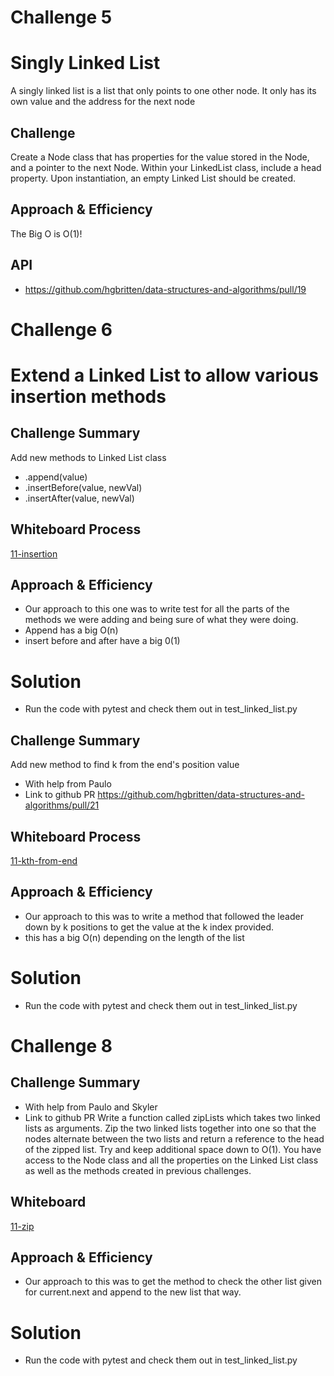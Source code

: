 # Challenge 5

# Singly Linked List
<!-- Short summary or background information -->
A singly linked list is a list that only points to one other node. It only has its own value and the address for the next node
## Challenge
<!-- Description of the challenge -->
Create a Node class that has properties for the value stored in the Node, and a pointer to the next Node.
Within your LinkedList class, include a head property. Upon instantiation, an empty Linked List should be created.
## Approach & Efficiency
<!-- What approach did you take? Why? What is the Big O space/time for this approach? -->
The Big O is O(1)!

## API
<!-- Description of each method publicly available to your Linked List -->
- https://github.com/hgbritten/data-structures-and-algorithms/pull/19

# Challenge 6

# Extend a Linked List to allow various insertion methods

<!-- With help from Brian L -->

<!-- https://github.com/hgbritten/data-structures-and-algorithms/pull/20 -->

## Challenge Summary
Add new methods to Linked List class
- .append(value)
- .insertBefore(value, newVal)
- .insertAfter(value, newVal)

## Whiteboard Process
[11-insertion](./11-insertion.PNG)

## Approach & Efficiency
- Our approach to this one was to write test for all the parts of the methods we were adding and being sure of what they were doing.
- Append has a big O(n)
- insert before and after have a big 0(1)

# Solution
<!-- Show how to run your code, and examples of it in action -->
- Run the code with pytest and check them out in test_linked_list.py

## Challenge Summary
Add new method to find k from the end's position value
- With help from Paulo
- Link to github PR https://github.com/hgbritten/data-structures-and-algorithms/pull/21
## Whiteboard Process
[11-kth-from-end](./11-kth-from-end.PNG)

## Approach & Efficiency
- Our approach to this was to write a method that followed the leader down by k positions to get the value at the k index provided.
- this has a big O(n) depending on the length of the list

# Solution
- Run the code with pytest and check them out in test_linked_list.py

# Challenge 8

## Challenge Summary
- With help from Paulo and Skyler
- Link to github PR
Write a function called zipLists which takes two linked lists as arguments. Zip the two linked lists together into one so that the nodes alternate between the two lists and return a reference to the head of the zipped list. Try and keep additional space down to O(1). You have access to the Node class and all the properties on the Linked List class as well as the methods created in previous challenges.

## Whiteboard
[11-zip](./11-zip.PNG)

## Approach & Efficiency
- Our approach to this was to get the method to check the other list given for current.next and append to the new list that way.

# Solution
- Run the code with pytest and check them out in test_linked_list.py
